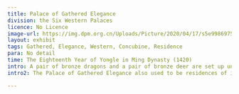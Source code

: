 ```yaml
---
title: Palace of Gathered Elegance
division: the Six Western Palaces
licence: No Licence
image-url: https://img.dpm.org.cn/Uploads/Picture/2020/04/17/s5e99869751add.jpg
layout: exhibit
tags: Gathered, Elegance, Western, Concubine, Residence
para: No detail
time: The Eighteenth Year of Yongle in Ming Dynasty (1420)
intro: A pair of bronze dragons and a pair of bronze deer are set up under the outer platform of the Palace of Gathered Elegance, the only exception to the presence of dragons in the six palaces of the Forbidden City. The entire courtyard is decorated in stately antiquity. The interior of the palace is exquisitely decorated. Behind the main room is a carved glass screen of heather. The platform is decorated with a mirror-hearted screen of carved rosewood inlaid with the word longevity, with a throne, a few incense sticks, a palace fan and an incense cone in front of the screen.
intro2: The Palace of Gathered Elegance also used to be residences of imperial concubines. Notable among the consorts who lived here was the Empress Dowager Cixi. She lived here when she was young as Consort Yi. In the rear hall, she gave birth to Zaichun, the only son of the Xianfeng Emperor and became the Tongzhi Emperor. Walls of the roofed corridors in the courtyard are inscribed with a Long Life Odes by the courtiers for her fiftieth birthday. In addition, Wan Rong, the last empress of the Qing Dynasty in China, also lived in this palace.

---
```


